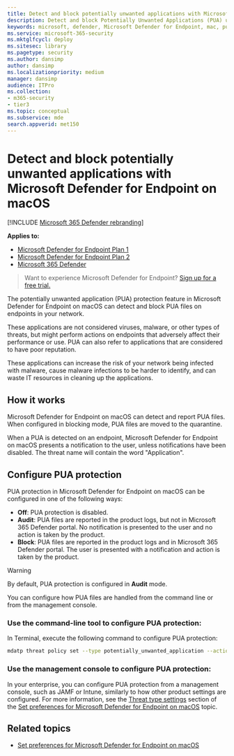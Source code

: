 ```yaml
---
title: Detect and block potentially unwanted applications with Microsoft Defender for Endpoint on Mac
description: Detect and block Potentially Unwanted Applications (PUA) using Microsoft Defender for Endpoint on macOS.
keywords: microsoft, defender, Microsoft Defender for Endpoint, mac, pua, pus, big sur, monterey, ventura, mde for mac
ms.service: microsoft-365-security
ms.mktglfcycl: deploy
ms.sitesec: library
ms.pagetype: security
ms.author: dansimp
author: dansimp
ms.localizationpriority: medium
manager: dansimp
audience: ITPro
ms.collection: 
- m365-security
- tier3
ms.topic: conceptual
ms.subservice: mde
search.appverid: met150
---
```


# Detect and block potentially unwanted applications with Microsoft Defender for Endpoint on macOS

[!INCLUDE [Microsoft 365 Defender rebranding](../../includes/microsoft-defender.md)]

**Applies to:**
- [Microsoft Defender for Endpoint Plan 1](https://go.microsoft.com/fwlink/p/?linkid=2154037)
- [Microsoft Defender for Endpoint Plan 2](https://go.microsoft.com/fwlink/p/?linkid=2154037)
- [Microsoft 365 Defender](https://go.microsoft.com/fwlink/?linkid=2118804)

> Want to experience Microsoft Defender for Endpoint? [Sign up for a free trial.](https://signup.microsoft.com/create-account/signup?products=7f379fee-c4f9-4278-b0a1-e4c8c2fcdf7e&ru=https://aka.ms/MDEp2OpenTrial?ocid=docs-wdatp-exposedapis-abovefoldlink)

The potentially unwanted application (PUA) protection feature in Microsoft Defender for Endpoint on macOS can detect and block PUA files on endpoints in your network.

These applications are not considered viruses, malware, or other types of threats, but might perform actions on endpoints that adversely affect their performance or use. PUA can also refer to applications that are considered to have poor reputation.

These applications can increase the risk of your network being infected with malware, cause malware infections to be harder to identify, and can waste IT resources in cleaning up the applications.

## How it works

Microsoft Defender for Endpoint on macOS can detect and report PUA files. When configured in blocking mode, PUA files are moved to the quarantine.

When a PUA is detected on an endpoint, Microsoft Defender for Endpoint on macOS presents a notification to the user, unless notifications have been disabled. The threat name will contain the word "Application".

## Configure PUA protection

PUA protection in Microsoft Defender for Endpoint on macOS can be configured in one of the following ways:

- **Off**: PUA protection is disabled.
- **Audit**: PUA files are reported in the product logs, but not in Microsoft 365 Defender portal. No notification is presented to the user and no action is taken by the product.
- **Block**: PUA files are reported in the product logs and in Microsoft 365 Defender portal. The user is presented with a notification and action is taken by the product.

> [!WARNING]
> By default, PUA protection is configured in **Audit** mode.

You can configure how PUA files are handled from the command line or from the management console.

### Use the command-line tool to configure PUA protection:

In Terminal, execute the following command to configure PUA protection:

```bash
mdatp threat policy set --type potentially_unwanted_application --action [off|audit|block]
```

### Use the management console to configure PUA protection:

In your enterprise, you can configure PUA protection from a management console, such as JAMF or Intune, similarly to how other product settings are configured. For more information, see the [Threat type settings](mac-preferences.md#threat-type-settings) section of the [Set preferences for Microsoft Defender for Endpoint on macOS](mac-preferences.md) topic.

## Related topics

- [Set preferences for Microsoft Defender for Endpoint on macOS](mac-preferences.md)
